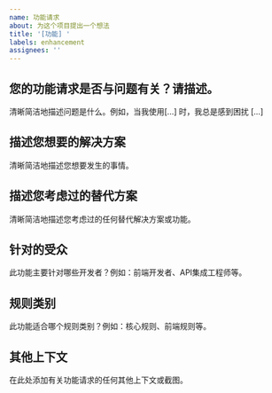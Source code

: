 ```yaml
---
name: 功能请求
about: 为这个项目提出一个想法
title: '[功能] '
labels: enhancement
assignees: ''
---
```


## 您的功能请求是否与问题有关？请描述。
清晰简洁地描述问题是什么。例如，当我使用[...] 时，我总是感到困扰 [...]

## 描述您想要的解决方案
清晰简洁地描述您想要发生的事情。

## 描述您考虑过的替代方案
清晰简洁地描述您考虑过的任何替代解决方案或功能。

## 针对的受众
此功能主要针对哪些开发者？例如：前端开发者、API集成工程师等。

## 规则类别
此功能适合哪个规则类别？例如：核心规则、前端规则等。

## 其他上下文
在此处添加有关功能请求的任何其他上下文或截图。 